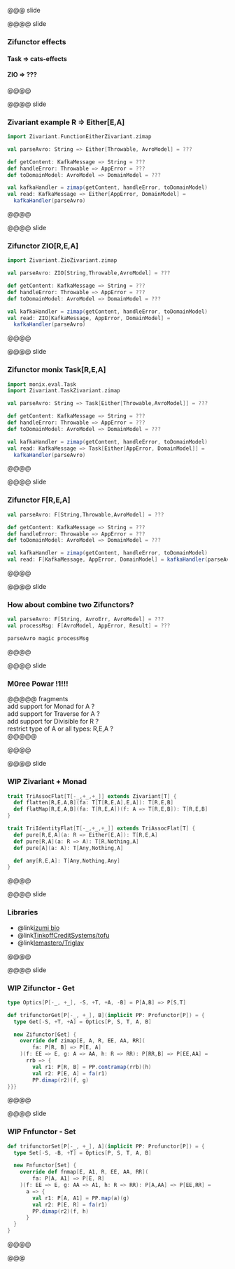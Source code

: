 @@@ slide

@@@@ slide

### Zifunctor effects

#### Task => cats-effects  
#### ZIO  => ???  

@@@@

@@@@ slide
    
### Zivariant example R => Either[E,A]

```scala
import Zivariant.FunctionEitherZivariant.zimap

val parseAvro: String => Either[Throwable, AvroModel] = ???

def getContent: KafkaMessage => String = ???
def handleError: Throwable => AppError = ???
def toDomainModel: AvroModel => DomainModel = ???

val kafkaHandler = zimap(getContent, handleError, toDomainModel)
val read: KafkaMessage => Either[AppError, DomainModel] =
  kafkaHandler(parseAvro)
```

@@@@

@@@@ slide

### Zifunctor ZIO[R,E,A]

```scala
import Zivariant.ZioZivariant.zimap

val parseAvro: ZIO[String,Throwable,AvroModel] = ???

def getContent: KafkaMessage => String = ???
def handleError: Throwable => AppError = ???
def toDomainModel: AvroModel => DomainModel = ???

val kafkaHandler = zimap(getContent, handleError, toDomainModel)
val read: ZIO[KafkaMessage, AppError, DomainModel] =
  kafkaHandler(parseAvro)
```

@@@@

@@@@ slide

### Zifunctor monix Task[R,E,A]

```scala
import monix.eval.Task
import Zivariant.TaskZivariant.zimap

val parseAvro: String => Task[Either[Throwable,AvroModel]] = ???

def getContent: KafkaMessage => String = ???
def handleError: Throwable => AppError = ???
def toDomainModel: AvroModel => DomainModel = ???

val kafkaHandler = zimap(getContent, handleError, toDomainModel)
val read: KafkaMessage => Task[Either[AppError, DomainModel]] =
  kafkaHandler(parseAvro)
```

@@@@

@@@@ slide

### Zifunctor F[R,E,A]

```scala
val parseAvro: F[String,Throwable,AvroModel] = ???

def getContent: KafkaMessage => String = ???
def handleError: Throwable => AppError = ???
def toDomainModel: AvroModel => DomainModel = ???

val kafkaHandler = zimap(getContent, handleError, toDomainModel)
val read: F[KafkaMessage, AppError, DomainModel] = kafkaHandler(parseAvro)
```

@@@@

@@@@ slide

### How about combine two Zifunctors?

```scala
val parseAvro: F[String, AvroErr, AvroModel] = ???
val processMsg: F[AvroModel, AppError, Result] = ???

parseAvro magic processMsg
```

@@@@

@@@@ slide

### M0ree Powar !1!!!

@@@@@ fragments  
add support for Monad for A ?  
add support for Traverse for A ?  
add support for Divisible for R ?  
restrict type of A or all types: R,E,A ?  
@@@@@

@@@@

@@@@ slide

### WIP Zivariant + Monad

```scala
trait TriAssocFlat[T[-_,+_,+_]] extends Zivariant[T] {
  def flatten[R,E,A,B](fa: T[T[R,E,A],E,A]): T[R,E,B]
  def flatMap[R,E,A,B](fa: T[R,E,A])(f: A => T[R,E,B]): T[R,E,B]
}

trait TriIdentityFlat[T[-_,+_,+_]] extends TriAssocFlat[T] {
  def pure[R,E,A](a: R => Either[E,A]): T[R,E,A]
  def pure[R,A](a: R => A): T[R,Nothing,A]
  def pure[A](a: A): T[Any,Nothing,A]

  def any[R,E,A]: T[Any,Nothing,Any]
}
```

@@@@

@@@@ slide

### Libraries

* @link[izumi bio](https://izumi.7mind.io/bio)  
* @link[TinkoffCreditSystems/tofu](https://github.com/TinkoffCreditSystems/tofu)
* @link[lemastero/Triglav](https://github.com/lemastero/Triglav)    

@@@@

@@@@ slide

### WIP Zifunctor - Get

```scala
type Optics[P[-_, +_], -S, +T, +A, -B] = P[A,B] => P[S,T]

def trifunctorGet[P[-_, +_], B](implicit PP: Profunctor[P]) = {
  type Get[-S, +T, +A] = Optics[P, S, T, A, B]

  new Zifunctor[Get] {
    override def zimap[E, A, R, EE, AA, RR](
        fa: P[R, B] => P[E, A]
    )(f: EE => E, g: A => AA, h: R => RR): P[RR,B] => P[EE,AA] =
      rrb => {
        val r1: P[R, B] = PP.contramap(rrb)(h)
        val r2: P[E, A] = fa(r1)
        PP.dimap(r2)(f, g)
}}}
```

@@@@

@@@@ slide

### WIP Fnfunctor - Set

```scala
def trifunctorSet[P[-_, +_], A](implicit PP: Profunctor[P]) = {
  type Set[-S, -B, +T] = Optics[P, S, T, A, B]

  new Fnfunctor[Set] {
    override def fnmap[E, A1, R, EE, AA, RR](
        fa: P[A, A1] => P[E, R]
    )(f: EE => E, g: AA => A1, h: R => RR): P[A,AA] => P[EE,RR] =
      a => {
        val r1: P[A, A1] = PP.map(a)(g)
        val r2: P[E, R] = fa(r1)
        PP.dimap(r2)(f, h)
      }
  }
}
```

@@@@

@@@